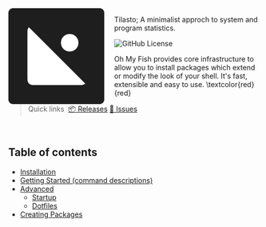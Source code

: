 <img src="/content/Tilasto.svg" align="left" width="192px" height="192px"/>
<img align="left" width="0" height="192px" hspace="10"/>

Tilasto; A minimalist approch to system and program statistics.

![GitHub License](https://img.shields.io/github/license/notaussie/tilasto?style=for-the-badge&logoColor=%231E1E1E&labelColor=%231E1E1E&color=%23FFFFFF)



Oh My Fish provides core infrastructure to allow you to install packages which extend or modify the look of your shell. It's fast, extensible and easy to use. \textcolor{red}{red}


> Quick links&nbsp;
> <a href="/releases">📦 Releases</a>
> <a href="issues">📍 Issues</a>

<br>

## Table of contents
* [Installation](#installation)
* [Getting Started (command descriptions)](#getting-started)
* [Advanced](#advanced)
  * [Startup](#startup)
  * [Dotfiles](#dotfiles)
* [Creating Packages](#creating-packages)

[repo]: https://github.com/notaussie/tilasto
[contributors]: https://github.com/notaussie/tilasto/graphs/contributors
[pull-requests]: https://github.com/notaussie/tilasto/pulls
[issues]: https://github.com/notaussie/tilasto/issues/
[releases]: https://github.com/notaussie/tilasto/releases
